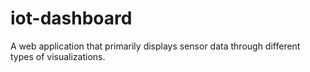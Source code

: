 # iot-dashboard
A web application that primarily displays sensor data through different types of visualizations.
